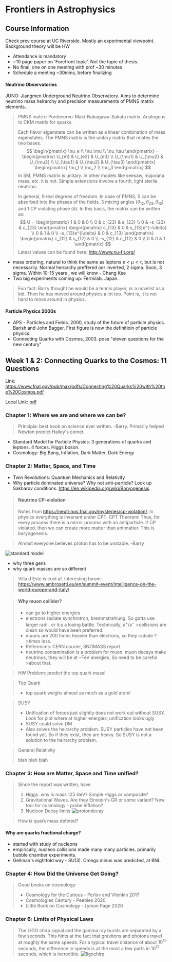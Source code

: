 # Frontiers in Astrophysics



## Course Information

Check prev course at UC Riverside. Mostly an experimental viewpoint. Background theory will be HW

- Attendance is mandatory
- ~10 page paper on 'Forefront topic'. Not the topic of thesis.
- No final, one on one meeting with prof ~30 minutes
- Schedule a meeting ~30mins, before finalizing

#### Neutrino Observatories

JUNO: Jiangmen Underground Neutrino Observatory. Aims to determine neutrino mass heirarchy and precision measurements of PMNS matrix elements.

>PMNS matrix: Pontecorvo-Maki-Nakagawa-Sakata matrix. Analogous to CKM matrix for quarks.
>
> Each flavor eigenstate can be written as a linear combination of mass eigenstates. The PMNS matrix is the unitary matrix that relates the two bases. 
> $$ \begin{pmatrix} \nu_e \\ \nu_\mu \\ \nu_\tau \end{pmatrix} = \begin{pmatrix} U_{e1} & U_{e2} & U_{e3} \\ U_{\mu1} & U_{\mu2} & U_{\mu3} \\ U_{\tau1} & U_{\tau2} & U_{\tau3} \end{pmatrix} \begin{pmatrix} \nu_1 \\ \nu_2 \\ \nu_3 \end{pmatrix} $$
> In SM, PMNS matrix is unitary. In other models like seesaw, majorana mass, etc. it is not. Simple extensions involve a fourth, light sterile neutrino.
>
> In general, 9 real degrees of freedom. In case of PMNS, 5 can be absorbed into the phases of the fields. 3 mixing angles ($\theta_{12},\theta_{23},\theta_{13}$) and 1 CP violating phase ($\delta$). In this basis, the matrix can be written as:
>$$ U = \begin{pmatrix} 1 & 0 & 0 \\ 0 & c_{23} & s_{23} \\ 0 & -s_{23} & c_{23} \end{pmatrix} \begin{pmatrix} c_{13} & 0 & s_{13}e^{-i\delta} \\ 0 & 1 & 0 \\ -s_{13}e^{i\delta} & 0 & c_{13} \end{pmatrix} \begin{pmatrix} c_{12} & s_{12} & 0 \\ -s_{12} & c_{12} & 0 \\ 0 & 0 & 1 \end{pmatrix} $$
> Latest values can be found here: http://www.nu-fit.org/

- mass ordering. natural to think the same as leptons $e<\mu<\tau$, but is not necessarily. Normal heirarchy preffered oer inverted, 2 sigma. Soon, 3 sigma. Within 10-15 years , we will know - Chang Kee
- Two big experiments coming up: Fermilab. Japan.

> Fun fact: Barry thought he would be a tennis player, or a novelist as a kid. Then he has moved around physics a lot too. Point is, it is not hard to move around in physics.

#### Particle Physics 2000s

- APS - Particles and Fields. 2000, study of the future of particle physics. Barish and John Bagger. First figure is now the definitioin of particle physics.
- Connecting Quarks with Cosmos, 2003. pose "eleven questions for the new century"


## Week 1 & 2: Connecting Quarks to the Cosmos: 11 Questions

Link: 
https://www.fnal.gov/pub/max/pdfs/Connecting%20Quarks%20with%20the%20Cosmos.pdf

Local Link: [pdf](Connecting%20Quarks%20with%20the%20Cosmos.pdf)

### Chapter 1: Where we are and where we can be?

>Principia: best book on science ever written. -Barry.
>Primarily helped Newton predict Halley's comet.

- Standard Model for Particle Physics: 3 generations of quarks and leptons. 4 forces. Higgs boson.
- Cosmology: Big Bang, Inflation, Dark Matter, Dark Energy

### Chapter 2: Matter, Space, and Time

- Twin Revolutions: Quantum Mechanics and Relativity
- Why particle dominated universe? Why not anti-particle? Look up Sakharov conditions. https://en.wikipedia.org/wiki/Baryogenesis

>#### Neutrino CP-violation
>
>Notes from https://neutrinos.fnal.gov/mysteries/cp-violation/.
>In physics everything is invariant under CPT. CPT Theorem! Thus, for every process there is a mirror process with an antiparticle. If CP violated, then we can create more matter than antimatter. This is baryogenesis.

>Almost everyone believes proton has to be unstable. -Barry 

![standard model](image.png)

- why three gens
- why quark masses are so different

> Villa d Este is cool af. Interesting forum: https://www.ambrosetti.eu/en/summit-event/intelligence-on-the-world-europe-and-italy/

>#### Why muon collider?
>
>- can go to higher energies
>- electrons radiate synchrotron, bremmstrahlung. So gotta use larger radii, or it;s a losing battle. Technically, $e^+/e^-$ >collisions are clean so would have been preferred.
>- muons are 200 times heavier than electrons, so they radiate ? >times less.
>- References: CERN courier, SNOMASS report
>- neutrino contamination is a problem for muon. muon decays make neutrinos, they will be at ~TeV energies. So need to be careful >about that.

>HW Problem: predict the top quark mass!

> Top Quark
>
> - top quark weighs almost as much as a gold atom!
> 

>SUSY
>
> - Unification of forces just slightly does not work out without SUSY. Look for plot where at higher energies, unification looks ugly
> - SUSY could solve DM
> - Also solves the heirarchy problem. SUSY particles have not been found yet. So if they exist, they are heavy. So SUSY is not a solution to the heirarchy problem.

> General Relativity
>
> blah blah blah


### Chapter 3: How are Matter, Space and Time unified?

> Since the report was written, have 
>
> 1. Higgs. why is mass 125 GeV? Simple Higgs or composite?
> 1. Gravitational Waves. Are they Einstein's GR or some variant? New tool for cosmology - probe inflation?
> 1. Nucleon Decay limits ![protondecay](image-1.png)


>How is quark mass defined?


#### Why are quarks fractional charge?

- started with study of nucleons
- empirically, nucleon collisions made many many particles. primarily bubble chamber experiments.
- Gellman's eightfold way - SU(3). Omega minus was predicted, at BNL.


### Chapter 4: How Did the Universe Get Going?

> Good books on cosmology:
> - Cosmology for the Curious - Perlov and Vilenkin 2017
> - Cosmologies Century - Peebles 2020
> - Little Book on Cosmology - Lyman Page 2020

### Chapter 6: Limits of Physical Laws

> The LIGO chirp signal and the gamma ray bursts are separated by a few seconds. This hints at the fact that gravitons and photons travel at roughly the same speeds. For a typical travel distance of about $10^15$ seconds, the difference in speeds is at the most a few parts in $10^15$ seconds, which is incredible. ![ligochirp](figure1.webp)


